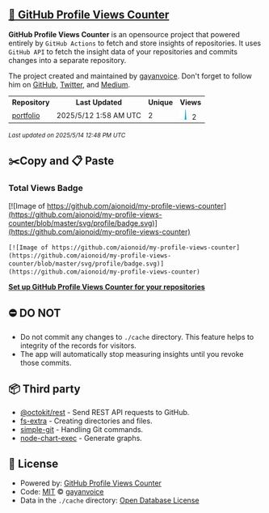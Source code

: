 ## [🚀 GitHub Profile Views Counter](https://github.com/gayanvoice/github-profile-views-counter)
**GitHub Profile Views Counter** is an opensource project that powered entirely by  `GitHub Actions` to fetch and store insights of repositories.
It uses `GitHub API` to fetch the insight data of your repositories and commits changes into a separate repository.

The project created and maintained by [gayanvoice](https://github.com/gayanvoice). Don't forget to follow him on [GitHub](https://github.com/gayanvoice), [Twitter](https://twitter.com/gayanvoice), and [Medium](https://gayanvoice.medium.com/).

<table>
	<tr>
		<th>
			Repository
		</th>
		<th>
			Last Updated
		</th>
		<th>
			Unique
		</th>
		<th>
			Views
		</th>
	</tr>
	<tr>
		<td>
			<a href="https://github.com/aionoid/my-profile-views-counter/tree/master/readme/812208184/year.md">
				portfolio
			</a>
		</td>
		<td>
			2025/5/12 1:58 AM UTC
		</td>
		<td>
			2
		</td>
		<td>
			<img alt="Response time graph" src="https://github.com/aionoid/my-profile-views-counter/raw/master/graph/812208184/small/year.png" height="20"> 2
		</td>
	</tr>
</table>

<small><i>Last updated on 2025/5/14 12:48 PM UTC</i></small>

## ✂️Copy and 📋 Paste
### Total Views Badge
[![Image of https://github.com/aionoid/my-profile-views-counter](https://github.com/aionoid/my-profile-views-counter/blob/master/svg/profile/badge.svg)](https://github.com/aionoid/my-profile-views-counter)

```readme
[![Image of https://github.com/aionoid/my-profile-views-counter](https://github.com/aionoid/my-profile-views-counter/blob/master/svg/profile/badge.svg)](https://github.com/aionoid/my-profile-views-counter)
```
[**Set up GitHub Profile Views Counter for your repositories**](https://github.com/gayanvoice/github-profile-views-counter)
## ⛔ DO NOT
- Do not commit any changes to `./cache` directory. This feature helps to integrity of the records for visitors.
- The app will automatically stop measuring insights until you revoke those commits.
## 📦 Third party

- [@octokit/rest](https://www.npmjs.com/package/@octokit/rest) - Send REST API requests to GitHub.
- [fs-extra](https://www.npmjs.com/package/fs-extra) - Creating directories and files.
- [simple-git](https://www.npmjs.com/package/simple-git) - Handling Git commands.
- [node-chart-exec](https://www.npmjs.com/package/node-chart-exec) - Generate graphs.
## 📄 License
- Powered by: [GitHub Profile Views Counter](https://github.com/gayanvoice/github-profile-views-counter)
- Code: [MIT](./LICENSE) © [gayanvoice](https://github.com/gayanvoice)
- Data in the `./cache` directory: [Open Database License](https://opendatacommons.org/licenses/odbl/1-0/)
